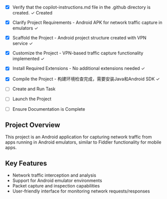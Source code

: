<!-- Use this file to provide workspace-specific custom instructions to Copilot. For more details, visit https://code.visualstudio.com/docs/copilot/copilot-customization#_use-a-githubcopilotinstructionsmd-file -->
- [x] Verify that the copilot-instructions.md file in the .github directory is created. ✓ Created

- [x] Clarify Project Requirements - Android APK for network traffic capture in emulators ✓

- [x] Scaffold the Project - Android project structure created with VPN service ✓

- [x] Customize the Project - VPN-based traffic capture functionality implemented ✓

- [x] Install Required Extensions - No additional extensions needed ✓

- [x] Compile the Project - 构建环境检查完成，需要安装Java和Android SDK ✓
	<!--
	已检查构建环境，发现需要安装：
	1. Java 17+ (当前未安装)
	2. Android SDK (需要配置)
	3. 已创建构建任务提醒用户安装环境
	构建命令: .\gradlew.bat assembleDebug
	-->

- [ ] Create and Run Task
	<!--
	Verify that all previous steps have been completed.
	Check https://code.visualstudio.com/docs/debugtest/tasks to determine if the project needs a task. If so, use the create_and_run_task to create and launch a task based on package.json, README.md, and project structure.
	Skip this step otherwise.
	 -->

- [ ] Launch the Project
	<!--
	Verify that all previous steps have been completed.
	Prompt user for debug mode, launch only if confirmed.
	 -->

- [ ] Ensure Documentation is Complete
	<!--
	Verify that all previous steps have been completed.
	Verify that README.md and the copilot-instructions.md file in the .github directory exists and contains current project information.
	Clean up the copilot-instructions.md file in the .github directory by removing all HTML comments.
	 -->

## Project Overview
This project is an Android application for capturing network traffic from apps running in Android emulators, similar to Fiddler functionality for mobile apps.

## Key Features
- Network traffic interception and analysis
- Support for Android emulator environments  
- Packet capture and inspection capabilities
- User-friendly interface for monitoring network requests/responses
